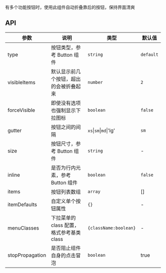 有多个功能按钮时，使用此组件自动折叠靠后的按钮，保持界面清爽

## API

| 参数            | 说明                                      | 类型                   | 默认值    |
| --------------- | ----------------------------------------- | ---------------------- | --------- |
| type            | 按钮类型，参考 Button 组件                | `string`               | `default` |
| visibleItems    | 默认显示前几个按钮，超出的会被折叠起来    | `number`               | `2`       |
| forceVisible    | 即使没有选项也强制显示下拉图标            | `boolean`              | `false`   |
| gutter          | 按钮之间的间隔                            | `xs`\|`sm`\|`md`\|'lg' | `sm`      |
| size            | 按钮尺寸，参考 Button 组件                | `string`               | -         |
| inline          | 是否为行内元素，参考 Button 组件          | `boolean`              | `false`   |
| items           | 按钮列表数组                              | `array`                | []        |
| itemDefaults    | 自定义单个按钮属性                        | `{}`                   | -         |
| menuClasses     | 下拉菜单的 class 配置，格式参考基类 class | `{className:boolean}`  | -         |
| stopPropagation | 是否阻止组件自身的点击冒泡                | `boolean`              | true      |
